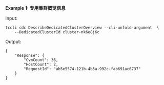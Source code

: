 **Example 1: 专用集群概览信息**



Input: 

```
tccli cdc DescribeDedicatedClusterOverview --cli-unfold-argument  \
    --DedicatedClusterId cluster-nk6e8j6c
```

Output: 
```
{
    "Response": {
        "CvmCount": 36,
        "HostCount": 2,
        "RequestId": "ab5e5574-121b-4b5a-992c-fab691ac6737"
    }
}
```

